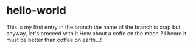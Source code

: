 # hello-world
This is my first entry in the branch
the name of the branch is crap but anyway, let's proceed with it
How about a coffe on the moon ?  I heard it must be better than coffee on earth...! 
